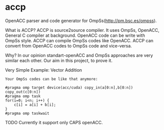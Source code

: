 accp
====

OpenACC parser and code generator for OmpSs(http://pm.bsc.es/ompss).

What is ACCP?
ACCP is source2source compiler. It uses OmpSs, OpenACC, General C compiler at background.
OpenACC code can be write with OmpSs style.
ACCP can compile OmpSs codes like OpenACC. 
ACCP can convert from OpenACC codes to OmpSs code and vice-versa.

Why?
In our opinion standart-openACC and OmpSs approaches are very similar each other. Our aim in this project, to prove it.
 

Very Simple Example: Vector Addition

	Your OmpSs codes can be like that anymore: 

    #pragma omp target device(acc/cuda) copy_in(a[0:n],b[0:n]) copy_out(c[0:n])
    #pragma omp task
    for(i=0; i<n; i++) {
        c[i] = a[i] + b[i];
    }
    #pragma omp taskwait

TODO
Currently it support only CAPS openACC. 
